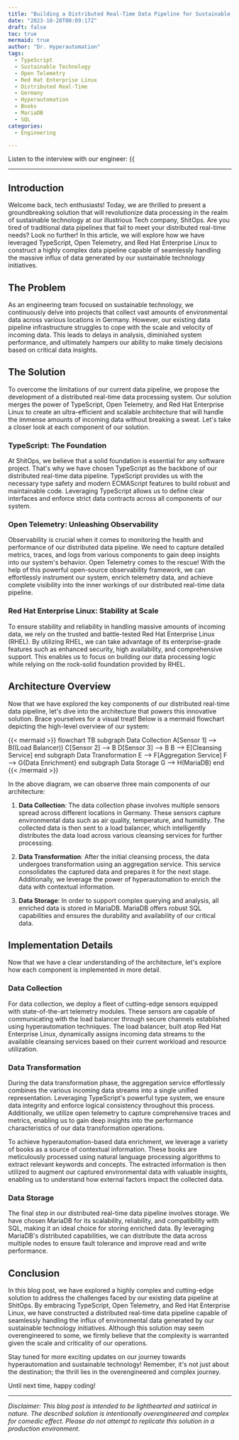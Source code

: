 ```yaml
---
title: "Building a Distributed Real-Time Data Pipeline for Sustainable Technology"
date: "2023-10-28T00:09:17Z"
draft: false
toc: true
mermaid: true
author: "Dr. Hyperautomation"
tags:
  - TypeScript
  - Sustainable Technology
  - Open Telemetry
  - Red Hat Enterprise Linux
  - Distributed Real-Time
  - Germany
  - Hyperautomation
  - Books
  - MariaDB
  - SQL
categories:
  - Engineering

---
```


Listen to the interview with our engineer: {{<audio src="https://s3.chaops.de/shitops/podcasts/building-a-distributed-real-time-data-pipeline-for-sustainable-technology.mp3" class="audio">}}

---

## Introduction

Welcome back, tech enthusiasts! Today, we are thrilled to present a groundbreaking solution that will revolutionize data processing in the realm of sustainable technology at our illustrious Tech company, ShitOps. Are you tired of traditional data pipelines that fail to meet your distributed real-time needs? Look no further! In this article, we will explore how we have leveraged TypeScript, Open Telemetry, and Red Hat Enterprise Linux to construct a highly complex data pipeline capable of seamlessly handling the massive influx of data generated by our sustainable technology initiatives.

## The Problem

As an engineering team focused on sustainable technology, we continuously delve into projects that collect vast amounts of environmental data across various locations in Germany. However, our existing data pipeline infrastructure struggles to cope with the scale and velocity of incoming data. This leads to delays in analysis, diminished system performance, and ultimately hampers our ability to make timely decisions based on critical data insights.

## The Solution

To overcome the limitations of our current data pipeline, we propose the development of a distributed real-time data processing system. Our solution merges the power of TypeScript, Open Telemetry, and Red Hat Enterprise Linux to create an ultra-efficient and scalable architecture that will handle the immense amounts of incoming data without breaking a sweat. Let's take a closer look at each component of our solution.

### TypeScript: The Foundation

At ShitOps, we believe that a solid foundation is essential for any software project. That's why we have chosen TypeScript as the backbone of our distributed real-time data pipeline. TypeScript provides us with the necessary type safety and modern ECMAScript features to build robust and maintainable code. Leveraging TypeScript allows us to define clear interfaces and enforce strict data contracts across all components of our system.

### Open Telemetry: Unleashing Observability

Observability is crucial when it comes to monitoring the health and performance of our distributed data pipeline. We need to capture detailed metrics, traces, and logs from various components to gain deep insights into our system's behavior. Open Telemetry comes to the rescue! With the help of this powerful open-source observability framework, we can effortlessly instrument our system, enrich telemetry data, and achieve complete visibility into the inner workings of our distributed real-time data pipeline.

### Red Hat Enterprise Linux: Stability at Scale

To ensure stability and reliability in handling massive amounts of incoming data, we rely on the trusted and battle-tested Red Hat Enterprise Linux (RHEL). By utilizing RHEL, we can take advantage of its enterprise-grade features such as enhanced security, high availability, and comprehensive support. This enables us to focus on building our data processing logic while relying on the rock-solid foundation provided by RHEL.

## Architecture Overview

Now that we have explored the key components of our distributed real-time data pipeline, let's dive into the architecture that powers this innovative solution. Brace yourselves for a visual treat! Below is a mermaid flowchart depicting the high-level overview of our system:

{{< mermaid >}}
flowchart TB
    subgraph Data Collection
        A[Sensor 1] --> B((Load Balancer))
        C[Sensor 2] --> B
        D[Sensor 3] --> B
        B --> E[Cleansing Service]
    end
    subgraph Data Transformation
        E --> F[Aggregation Service]
        F --> G{Data Enrichment}
    end
    subgraph Data Storage
        G --> H(MariaDB)
    end
{{< /mermaid >}}

In the above diagram, we can observe three main components of our architecture:

1. **Data Collection**: The data collection phase involves multiple sensors spread across different locations in Germany. These sensors capture environmental data such as air quality, temperature, and humidity. The collected data is then sent to a load balancer, which intelligently distributes the data load across various cleansing services for further processing.

2. **Data Transformation**: After the initial cleansing process, the data undergoes transformation using an aggregation service. This service consolidates the captured data and prepares it for the next stage. Additionally, we leverage the power of hyperautomation to enrich the data with contextual information.

3. **Data Storage**: In order to support complex querying and analysis, all enriched data is stored in MariaDB. MariaDB offers robust SQL capabilities and ensures the durability and availability of our critical data.

## Implementation Details

Now that we have a clear understanding of the architecture, let's explore how each component is implemented in more detail.

### Data Collection

For data collection, we deploy a fleet of cutting-edge sensors equipped with state-of-the-art telemetry modules. These sensors are capable of communicating with the load balancer through secure channels established using hyperautomation techniques. The load balancer, built atop Red Hat Enterprise Linux, dynamically assigns incoming data streams to the available cleansing services based on their current workload and resource utilization.

### Data Transformation

During the data transformation phase, the aggregation service effortlessly combines the various incoming data streams into a single unified representation. Leveraging TypeScript's powerful type system, we ensure data integrity and enforce logical consistency throughout this process. Additionally, we utilize open telemetry to capture comprehensive traces and metrics, enabling us to gain deep insights into the performance characteristics of our data transformation operations.

To achieve hyperautomation-based data enrichment, we leverage a variety of books as a source of contextual information. These books are meticulously processed using natural language processing algorithms to extract relevant keywords and concepts. The extracted information is then utilized to augment our captured environmental data with valuable insights, enabling us to understand how external factors impact the collected data.

### Data Storage

The final step in our distributed real-time data pipeline involves storage. We have chosen MariaDB for its scalability, reliability, and compatibility with SQL, making it an ideal choice for storing enriched data. By leveraging MariaDB's distributed capabilities, we can distribute the data across multiple nodes to ensure fault tolerance and improve read and write performance.

## Conclusion

In this blog post, we have explored a highly complex and cutting-edge solution to address the challenges faced by our existing data pipeline at ShitOps. By embracing TypeScript, Open Telemetry, and Red Hat Enterprise Linux, we have constructed a distributed real-time data pipeline capable of seamlessly handling the influx of environmental data generated by our sustainable technology initiatives. Although this solution may seem overengineered to some, we firmly believe that the complexity is warranted given the scale and criticality of our operations.

Stay tuned for more exciting updates on our journey towards hyperautomation and sustainable technology! Remember, it's not just about the destination; the thrill lies in the overengineered and complex journey.

Until next time, happy coding!

---

*Disclaimer: This blog post is intended to be lighthearted and satirical in nature. The described solution is intentionally overengineered and complex for comedic effect. Please do not attempt to replicate this solution in a production environment.*